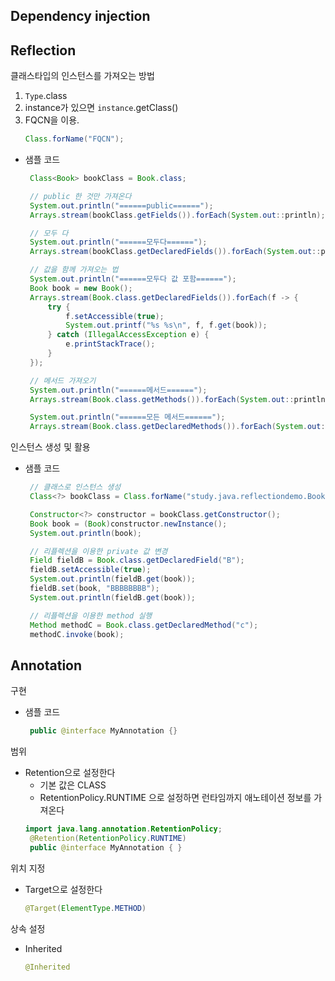 ## Dependency injection

## Reflection

클래스타입의 인스턴스를 가져오는 방법
1. `Type`.class
2. instance가 있으면 `instance`.getClass()
3. FQCN을 이용. 
   ```java
   Class.forName("FQCN");
   ```
- 샘플 코드
   ~~~java
    Class<Book> bookClass = Book.class;

    // public 한 것만 가져온다
    System.out.println("======public======");
    Arrays.stream(bookClass.getFields()).forEach(System.out::println);

    // 모두 다
    System.out.println("======모두다======");
    Arrays.stream(bookClass.getDeclaredFields()).forEach(System.out::println);

    // 값을 함께 가져오는 법
    System.out.println("======모두다 값 포함======");
    Book book = new Book();
    Arrays.stream(Book.class.getDeclaredFields()).forEach(f -> {
        try {
            f.setAccessible(true);
            System.out.printf("%s %s\n", f, f.get(book));
        } catch (IllegalAccessException e) {
            e.printStackTrace();
        }
    });

    // 메서드 가져오기
    System.out.println("======메서드======");
    Arrays.stream(Book.class.getMethods()).forEach(System.out::println);

    System.out.println("======모든 메서드======");
    Arrays.stream(Book.class.getDeclaredMethods()).forEach(System.out::println);
   ~~~


인스턴스 생성 및 활용
- 샘플 코드
   ~~~java
    // 클래스로 인스턴스 생성
    Class<?> bookClass = Class.forName("study.java.reflectiondemo.Book");

    Constructor<?> constructor = bookClass.getConstructor();
    Book book = (Book)constructor.newInstance();
    System.out.println(book);

    // 리플렉션을 이용한 private 값 변경
    Field fieldB = Book.class.getDeclaredField("B");
    fieldB.setAccessible(true);
    System.out.println(fieldB.get(book));
    fieldB.set(book, "BBBBBBBB");
    System.out.println(fieldB.get(book));

    // 리플렉션을 이용한 method 실행
    Method methodC = Book.class.getDeclaredMethod("c");
    methodC.invoke(book);
   ~~~

## Annotation
구현
- 샘플 코드
   ~~~java
    public @interface MyAnnotation {}
   ~~~

범위
- Retention으로 설정한다
   - 기본 값은 CLASS
   - RetentionPolicy.RUNTIME 으로 설정하면 런타임까지 애노테이션 정보를 가져온다
   ~~~java
   import java.lang.annotation.RetentionPolicy;
    @Retention(RetentionPolicy.RUNTIME)
    public @interface MyAnnotation { }
   ~~~

위치 지정
- Target으로 설정한다
   ~~~java
   @Target(ElementType.METHOD)
   ~~~

상속 설정
- Inherited
   ~~~java
   @Inherited
   ~~~